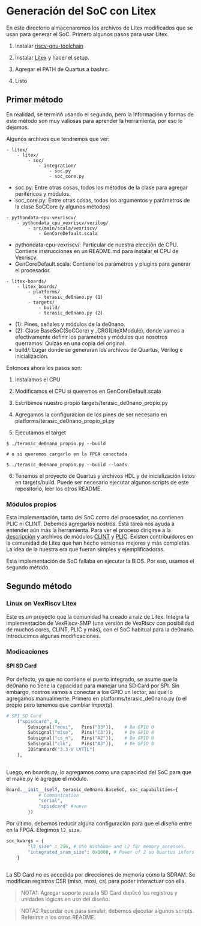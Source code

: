# Generación del SoC con Litex

En este directorio almacenaremos los archivos de Litex modificados que se usan para generar el SoC. Primero algunos pasos para usar Litex.

1. Instalar [riscv-gnu-toolchain](https://github.com/riscv-collab/riscv-gnu-toolchain)

2. Instalar [Litex](https://github.com/enjoy-digital/litex/wiki/Installation) y hacer el setup.

3. Agregar el PATH de Quartus a bashrc.

4. Listo

## Primer método
En realidad, se terminó usando el segundo, pero la información y formas de este método son muy valiosas para aprender la herramienta, por eso lo dejamos.

Algunos archivos que tendremos que ver:
```
- litex/
    - litex/
        - soc/
            - integration/
                - soc.py
                - soc_core.py
```
- soc.py: Entre otras cosas, todos los métodos de la clase para agregar periféricos y módulos.
- soc_core.py: Entre otras cosas, todos los argumentos y parámetros de la clase SoCCore (y algunos métodos)

```
- pythondata-cpu-vexriscv/
    - pythondata_cpu_vexriscv/verilog/
        - src/main/scala/vexriscv/
            - GenCoreDefault.scala 
```
- pythondata-cpu-vexriscv/: Particular de nuestra elección de CPU. Contiene instrucciones en un README.md para instalar el CPU de Vexriscv.
- GenCoreDefault.scala: Contiene los parámetros y plugins para generar el procesador.

```
- litex-boards/
    - litex_boards/
        - platforms/
            - terasic_de0nano.py (1)
        - targets/
            - build/
            - terasic_de0nano.py (2)
```
- (1): Pines, señales y módulos de la de0nano.
- (2): Clase BaseSoC(SoCCore) y _CRG(LiteXModule), donde vamos a efectivamente definir los parámetros y módulos que nosotros querramos. Quizás en una copia del original.
- build/: Lugar donde se generaran los archivos de Quartus, Verilog e inicialización.


Entonces ahora los pasos son:

1. Instalamos el CPU

2. Modificamos el CPU si queremos en GenCoreDefault.scala

3. Escribimos nuestro propio targets/terasic_de0nano_propio.py

4. Agregamos la configuracion de los pines de ser necesario en platforms/terasic_de0nano_propio_pl.py

5. Ejecutamos el target

```
$ ./terasic_de0nano_propio.py --build

# o si queremos cargarlo en la FPGA conectada

$ ./terasic_de0nano_propio.py --build --loads
```

6. Tenemos el proyecto de Quartus y archivos HDL y de inicialización listos en targets/build. Puede ser necesario ejecutar algunos scripts de este repositorio, leer los otros README.

### Módulos propios
Esta implementación, tanto del SoC como del procesador, no contienen PLIC ni CLINT. Debemos agregarlos nostros. Esta tarea nos ayuda a entender aún más la herramienta. Para ver el proceso dirigirse a la [descripciòn](Como_agregar_modulo_CLINT.md) y archivos de mòdulos [CLINT](clint.py) y [PLIC](plic.md). Existen contribuidores en la comunidad de Litex que han hecho versiones mejores y màs completas. La idea de la nuestra era que fueran simples y ejemplificadoras.


Esta implementación de SoC fallaba en ejecutar la BIOS. Por eso, usamos el segundo método.

## Segundo método
### Linux on VexRiscv Litex
Este es un proyecto que la comunidad ha creado a raìz de Litex. Integra la implementaciòn de VexRiscv-SMP (una versiòn de VexRiscv con posibilidad de muchos cores, CLINT, PLIC y màs), con el SoC habitual para la de0nano. Introducimos algunas modificaciones.

### Modicaciones
#### SPI SD Card
Por defecto, ya que no contiene el puerto integrado, se asume que la de0nano no tiene la capacidad para manejar una SD Card por SPI. Sin embargo, nostros vamos a conectar a los GPIO un lector, así que lo agregamos manualmente. Primero en platforms/terasic_de0nano.py (o el propio pero tenemos que cambiar _imports_).

``` Python
# SPI SD Card
    ("spisdcard", 0,
        Subsignal("mosi",   Pins("D3")),    # De GPIO 0
        Subsignal("miso",   Pins("C3")),    # De GPIO 0
        Subsignal("cs_n",   Pins("A2")),    # De GPIO 0
        Subsignal("clk",    Pins("A3")),    # De GPIO 0
        IOStandard("3.3-V LVTTL")
    ),
    
```

Luego, en boards.py, lo agregamos como una capacidad del SoC para que el make.py le agregue el módulo.

``` Python
Board.__init__(self, terasic_de0nano.BaseSoC, soc_capabilities={
            # Communication
            "serial",
            "spisdcard" #nuevo
        })
```

Por último, debemos reducir alguna configuración para que el diseño entre en la FPGA. Elegimos `l2_size`.
        

``` Python
soc_kwargs = {
        "l2_size" : 256, # Use Wishbone and L2 for memory accesses.
        "integrated_sram_size": 0x1000, # Power of 2 so Quartus infers it properly.
    }
    
```

La SD Card no es accedida por direcciones de memoria como la SDRAM. Se modifican registros CSR (miso, mosi, cs) para poder interactuar con ella.

> NOTA1: Agregar soporte para la SD Card duplicó los registros y unidades lógicas en uso del diseño.

> NOTA2:Recordar que para simular, debemos ejecutar algunos scripts. Referirse a los otros README.
